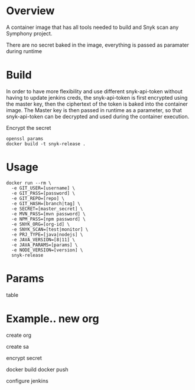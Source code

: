 # Overview

A container image that has all tools needed to build and Snyk scan any Symphony project.

There are no secret baked in the image, everything is passed as paramater during runtime 

# Build
In order to have more flexibility and use different snyk-api-token without having to update jenkins creds, the snyk-api-token is first encrypted using the master key, then the ciphertext of the token is baked into the container image. 
The Master key is then passed in runtime as a parameter, so that snyk-api-token can be decrypted and used during the container execution. 

Encrypt the secret

    openssl params
    docker build -t snyk-release . 


# Usage
    docker run --rm \
      -e GIT_USER=[username] \
      -e GIT_PASS=[password] \
      -e GIT_REPO=[repo] \
      -e GIT_HASH=[branch|tag] \
      -e SECRET=[master_secret] \
      -e MVN_PASS=[mvn password] \
      -e NPM_PASS=[npm password] \
      -e SNYK_ORG=[org-id] \
      -e SNYK_SCAN=[test|monitor] \
      -e PRJ_TYPE=[java|nodejs] \
      -e JAVA_VERSION=[8|11] \
      -e JAVA_PARAMS=[params] \
      -e NODE_VERSION=[version] \
      snyk-release


# Params
table


# Example.. new org
create org

create sa

encrypt secret

docker build
docker push

configure jenkins
